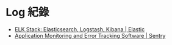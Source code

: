 # Log 紀錄

* [ELK Stack: Elasticsearch, Logstash, Kibana | Elastic](https://www.elastic.co/what-is/elk-stack)
* [Application Monitoring and Error Tracking Software | Sentry](https://sentry.io/)